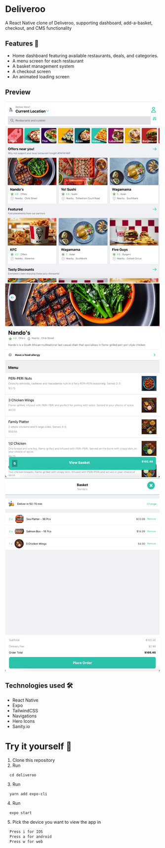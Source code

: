 # Deliveroo
A React Native clone of Deliveroo, supporting dashboard, add-a-basket, checkout, and CMS functionality

## Features 🧩
- Home dashboard featuring available restaurants, deals, and categories.
- A menu screen for each restaurant 
- A basket management system
- A checkout screen
- An animated loading screen

## Preview
<img src="https://github.com/mellieho9/deliveroo/blob/main/preview/Screenshot%202022-12-30%20at%2012.45.04%20PM.png" width="500">
<img src="https://github.com/mellieho9/deliveroo/blob/main/preview/Screenshot%202022-12-30%20at%2012.45.12%20PM.png" width="500">
<img src="https://github.com/mellieho9/deliveroo/blob/main/preview/Screenshot%202022-12-30%20at%2012.45.19%20PM.png" width="500">



## Technologies used 🛠️
- React Native
- Expo
- TailwindCSS
- Navigations
- Hero Icons
- Sanity.io

# Try it yourself 🧰 
1. Clone this repository
2. Run 
```
  cd deliveroo
```
3. Run 
```
  yarn add expo-cli
```
4. Run 
```
  expo start
```
5. Pick the device you want to view the app in 
```
  Press i for IOS
  Press a for android
  Press w for web
```
